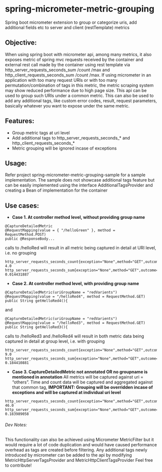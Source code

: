 # spring-micrometer-metric-grouping
Spring boot micrometer extension to group or categorize uris, add additional fields etc to server and client (restTemplate) metrics

## Objective:
When using spring boot with micrometer api, among many metrics, it also exposes metric of spring mvc requests received by the container
and external rest call made by the container using rest template via http_server_requests_seconds_sum /count /max 
and http_client_requests_seconds_sum /count /max. If using micrometer in an application with too many request URIs or with too many
permutation/combination of tags in this metric, the metric scraping system may show reduced performance due to high page size.
This api can be used to group such URIs under a common metric. This can also be used to add any additional tags, like custom error 
codes, result, request parameters, basically whatever you want to expose under the same metric.

## Features:
* Group metric tags at uri level
* Add additional tags to http_server_requests_seconds_* and http_client_requests_seconds_*
* Metric grouping will be ignored incase of exceptions

## Usage:
Refer project spring-micrometer-metric-grouping-sample for a sample implementation. The sample does not showcase additional 
tags feature but can be easily implemented using the interface AdditionalTagsProvider and creating a Bean of implementation for the container

## Use cases:
* __Case 1. At controller method level, without providing group name__
```
@CaptureDetailedMetric
@RequestMapping(value = { "/helloGreen" }, method = RequestMethod.POST)
public @ResponseBody...
```
calls to /helloRed will result in all metric being captured in detail at URI level, i.e. no grouping
```
http_server_requests_seconds_count{exception="None",method="GET",outcome="SUCCESS",status="200",uri="/helloGreen",} 4.0
http_server_requests_seconds_sum{exception="None",method="GET",outcome="SUCCESS",status="200",uri="/helloGreen",} 0.014431887
```

* __Case 2. At controller method level, with providing group name__
```
@CaptureDetailedMetric(uriGroupName = "redVarients")
@RequestMapping(value = "/helloRed4", method = RequestMethod.GET)
public String getHelloRed4(){
```
and
```
@CaptureDetailedMetric(uriGroupName = "redVarients")
@RequestMapping(value = "/helloRed3", method = RequestMethod.GET)
public String getHelloRed3(){
```
calls to /helloRed3 and /helloRed4 will result in both metric data being captured in detail at group level, i.e. with grouping

```
http_server_requests_seconds_count{exception="None",method="GET",outcome="SUCCESS",status="200",uri="redVarients",} 9.0
http_server_requests_seconds_sum{exception="None",method="GET",outcome="SUCCESS",status="200",uri="redVarients",} 0.184410881
```

* __Case 3. CaptureDetailedMetric not annotated OR no groupname is mentioned in annotation__
All metrics will be captured against uri = “others”. Time and count data will be captured and aggregated against that common tag, __IMPORTANT: Grouping will be overridden incase of exceptions and will be captured at individual uri level__
```
http_server_requests_seconds_count{exception="None",method="GET",outcome="SUCCESS",status="200",uri="others",} 46.0
http_server_requests_seconds_sum{exception="None",method="GET",outcome="SUCCESS",status="200",uri="others",} 0.183989058
```
###### Dev Notes:
This functionality can also be achieved using Micrometer MetricFilter but it would require a lot of code duplication and 
would have caused performance overhead as tags are created before filtering. Any additional tags newly introduced by micrometer can be added to the api by modifying MetricHttpServerTagsProvider and MetricHttpClientTagsProvider
Feel free to contribute!
